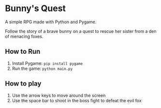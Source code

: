 # Bunny's Quest

A simple RPG made with Python and Pygame.

Follow the story of a brave bunny on a quest to rescue her sister from a den of menacing foxes.

## How to Run

1.  Install Pygame: `pip install pygame`
2.  Run the game: `python main.py`

## How to play 

1. Use the arrow keys to move around the screen
2. Use the space bar to shoot in the boss fight to defeat the evil fox
